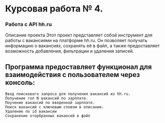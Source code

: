 # Курсовая работа № 4.
### Работа с API hh.ru

Описание проекта
Этот проект представляет собой инструмент для работы с вакансиями на платформе hh.ru.
Он позволяет получать информацию о вакансиях, сохранять её в файл, а также предоставляет возможность добавления, фильтрации и удаления записей.


## Программа предоставляет функционал для взаимодействия с пользователем через консоль:

    Ввод поискового запроса для получения вакансий из hh.ru.
    Получение топ N вакансий по зарплате.
    Поучение вакансий по введенной зарплате.
    Поиск вакансий с ключевым словом в описании.
    Удаление по id вакансии
    Сохранение оторбранных вакансий в файл




